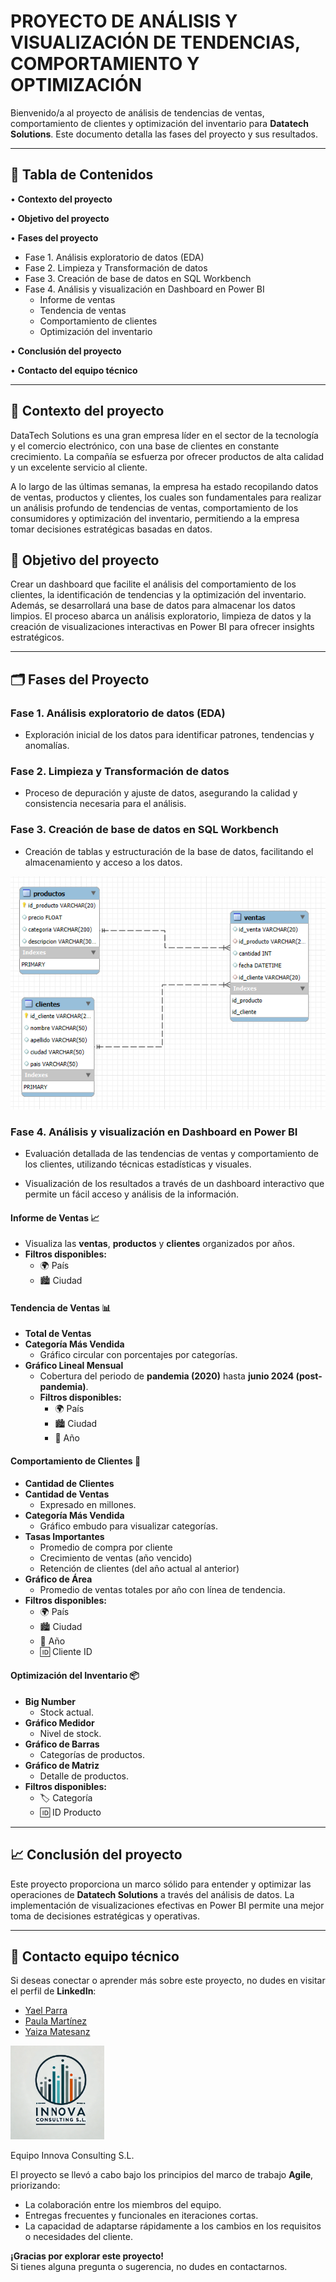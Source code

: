 # **PROYECTO DE ANÁLISIS Y VISUALIZACIÓN DE TENDENCIAS, COMPORTAMIENTO Y OPTIMIZACIÓN**

Bienvenido/a al proyecto de análisis de tendencias de ventas, comportamiento de clientes y optimización del inventario para **Datatech Solutions**. Este documento detalla las fases del proyecto y sus resultados.

---

## **📌 Tabla de Contenidos**

• **Contexto del proyecto**

• **Objetivo del proyecto**

• **Fases del proyecto**  
   * Fase 1. Análisis exploratorio de datos (EDA)  
   * Fase 2. Limpieza y Transformación de datos  
   * Fase 3. Creación de base de datos en SQL Workbench  
   * Fase 4. Análisis y visualización en Dashboard en Power BI  
     * Informe de ventas  
     * Tendencia de ventas  
     * Comportamiento de clientes  
     * Optimización del inventario  

• **Conclusión del proyecto**  

• **Contacto del equipo técnico** 

---

## **📄 Contexto del proyecto**

DataTech Solutions es una gran empresa líder en el sector de la tecnología y el comercio electrónico, con una base de clientes en constante crecimiento. La compañía se esfuerza por ofrecer productos de alta calidad y un excelente servicio al cliente.

A lo largo de las últimas semanas, la empresa ha estado recopilando datos de ventas, productos y clientes, los cuales son fundamentales para realizar un análisis profundo de tendencias de ventas, comportamiento de los consumidores y optimización del
inventario, permitiendo a la empresa tomar decisiones estratégicas basadas en datos.

## **🎯 Objetivo del proyecto**

Crear un dashboard que facilite el análisis del comportamiento de los clientes, la identificación de tendencias y la optimización del inventario. Además, se desarrollará una base de datos para almacenar los datos limpios. El proceso abarca un análisis exploratorio, limpieza de datos y la creación de visualizaciones interactivas en Power BI para ofrecer insights estratégicos.

---

## **🗂️ Fases del Proyecto**

### **Fase 1. Análisis exploratorio de datos (EDA)**

* Exploración inicial de los datos para identificar patrones, tendencias y anomalías.

### **Fase 2. Limpieza y Transformación de datos**

* Proceso de depuración y ajuste de datos, asegurando la calidad y consistencia necesaria para el análisis.

### **Fase 3. Creación de base de datos en SQL Workbench**

* Creación de tablas y estructuración de la base de datos, facilitando el almacenamiento y acceso a los datos.  
    
![BBDD relación tablas](https://github.com/Paulamc1695/adalab_data_analytics_proyectos/blob/main/modulo_4_visualizacion_datos_powerbi/image.png)

### **Fase 4. Análisis y visualización en Dashboard en Power BI**

* Evaluación detallada de las tendencias de ventas y comportamiento de los clientes, utilizando técnicas estadísticas y visuales.

* Visualización de los resultados a través de un dashboard interactivo que permite un fácil acceso y análisis de la información.

#### **Informe de Ventas 📈**

* Visualiza las **ventas**, **productos** y **clientes** organizados por años.  
* **Filtros disponibles:**  
  * 🌍 País  
  * 🏙️ Ciudad

#### **Tendencia de Ventas 📊**

* **Total de Ventas**  
* **Categoría Más Vendida**  
  * Gráfico circular con porcentajes por categorías.  
* **Gráfico Lineal Mensual**  
  * Cobertura del periodo de **pandemia (2020)** hasta **junio 2024 (post-pandemia)**.  
  * **Filtros disponibles:**  
    * 🌍 País  
    * 🏙️ Ciudad  
    * 📅 Año

#### **Comportamiento de Clientes 👥**

* **Cantidad de Clientes**  
* **Cantidad de Ventas**  
  * Expresado en millones.  
* **Categoría Más Vendida**  
  * Gráfico embudo para visualizar categorías.  
* **Tasas Importantes**  
  * Promedio de compra por cliente  
  * Crecimiento de ventas (año vencido)  
  * Retención de clientes (del año actual al anterior)  
* **Gráfico de Área**  
  * Promedio de ventas totales por año con línea de tendencia.  
* **Filtros disponibles:**  
  * 🌍 País  
  * 🏙️ Ciudad  
  * 📅 Año  
  * 🆔 Cliente ID

#### **Optimización del Inventario 📦**

* **Big Number**  
  * Stock actual.  
* **Gráfico Medidor**  
  * Nivel de stock.  
* **Gráfico de Barras**  
  * Categorías de productos.  
* **Gráfico de Matriz**  
  * Detalle de productos.  
* **Filtros disponibles:**  
  * 🏷️ Categoría  
  * 🆔 ID Producto

---

## **📈 Conclusión del proyecto**

Este proyecto proporciona un marco sólido para entender y optimizar las operaciones de **Datatech Solutions** a través del análisis de datos. La implementación de visualizaciones efectivas en Power BI permite una mejor toma de decisiones estratégicas y operativas.

---

## 📱 **Contacto equipo técnico**
Si deseas conectar o aprender más sobre este proyecto, no dudes en visitar el perfil de **LinkedIn**: 

- [Yael Parra](https://www.linkedin.com/in/yael-parra/)  
- [Paula Martínez](https://www.linkedin.com/in/paulamartinezcantero/)  
- [Yaiza Matesanz](https://www.linkedin.com/in/yaiza-matesanz-aviles/) 

<img src="https://raw.githubusercontent.com/Paulamc1695/adalab_data_analytics_proyectos/main/modulo_4_visualizacion_datos_powerbi/innova_consulting_circle_logo.png" alt="Innova Consulting Logo" width="150"/>

Equipo Innova Consulting S.L.

El proyecto se llevó a cabo bajo los principios del marco de trabajo **Agile**, priorizando:  
- La colaboración entre los miembros del equipo.  
- Entregas frecuentes y funcionales en iteraciones cortas.  
- La capacidad de adaptarse rápidamente a los cambios en los requisitos o necesidades del cliente.  


**¡Gracias por explorar este proyecto!**  
Si tienes alguna pregunta o sugerencia, no dudes en contactarnos.
